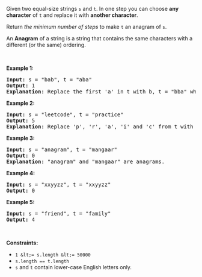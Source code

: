 Given two equal-size strings `` s `` and `` t ``. In one step you can choose __any character__ of `` t `` and replace it with __another character__.

Return _the minimum number of steps_ to make `` t ``&nbsp;an anagram of `` s ``.

An&nbsp;__Anagram__&nbsp;of a&nbsp;string&nbsp;is a string that contains the same characters with a different (or the same) ordering.

&nbsp;

__Example 1:__

<pre>
<strong>Input:</strong> s = "bab", t = "aba"
<strong>Output:</strong> 1
<strong>Explanation:</strong> Replace the first 'a' in t with b, t = "bba" which is anagram of s.
</pre>

__Example 2:__

<pre>
<strong>Input:</strong> s = "leetcode", t = "practice"
<strong>Output:</strong> 5
<strong>Explanation:</strong> Replace 'p', 'r', 'a', 'i' and 'c' from t with proper characters to make t anagram of s.
</pre>

__Example 3:__

<pre>
<strong>Input:</strong> s = "anagram", t = "mangaar"
<strong>Output:</strong> 0
<strong>Explanation:</strong> "anagram" and "mangaar" are anagrams. 
</pre>

__Example 4:__

<pre>
<strong>Input:</strong> s = "xxyyzz", t = "xxyyzz"
<strong>Output:</strong> 0
</pre>

__Example 5:__

<pre>
<strong>Input:</strong> s = "friend", t = "family"
<strong>Output:</strong> 4
</pre>

&nbsp;

__Constraints:__

*   `` 1 &lt;= s.length &lt;= 50000 ``
*   `` s.length == t.length ``
*   `` s `` and `` t `` contain lower-case English letters only.